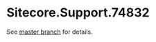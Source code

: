 # Sitecore.Support.74832

See [master branch](https://github.com/sitecoresupport/Sitecore.Support.74832) for details.
